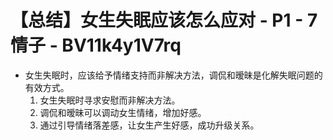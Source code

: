 # 【总结】女生失眠应该怎么应对 - P1 - 7情子 - BV11k4y1V7rq

-   女生失眠时，应该给予情绪支持而非解决方法，调侃和暧昧是化解失眠问题的有效方式。
    1.  女生失眠时寻求安慰而非解决方法。
    2.  调侃和暧昧可以调动女生情绪，增加好感。
    3.  通过引导情绪落差感，让女生产生好感，成功升级关系。